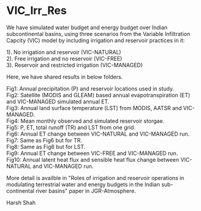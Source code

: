 # VIC_Irr_Res

We have simulated water budget and energy budget over Indian subcontinental basins, using three scenarios from the Variable Infiltration Capcity (VIC) model by including irrigation and reservoir practices in it:

1). No irrigation and reservoir (VIC-NATURAL) <br />
2). Free irrigation and no reservoir (VIC-FREE) <br />
3). Reservoir and restricted irrigation (VIC-MANAGED)<br />

Here, we have shared results in below folders.

Fig1: Annual precipitation (P) and reservoir locations used in study. <br />
Fig2: Satellite (MODIS and GLEAM) based annual evapotranspiration (ET) and VIC-MANAGED simulated annual ET. <br />
Fig3: Annual land surface temperature (LST) from MODIS, AATSR and VIC-MANAGED. <br />
Fig4: Mean monthly observed and simulated reservoir storgae. <br />
Fig5: P, ET, total runoff (TR) and LST from one grid. <br />
Fig6: Annual ET change between VIC-NATURAL and VIC-MANAGED run. <br />
Fig7: Same as Fig6 but for TR. <br /> 
Fig8: Same as Fig6 but for LST. <br />
Fig9: Annual ET change between VIC-FREE and VIC-MANAGED run. <br />
Fig10: Annual latent heat flux and sensible heat flux change between VIC-NATURAL and VIC-MANAGED run. <br />

More detail is availble in "Roles of irrigation and reservoir operations in modulating terrestrial water and energy budgets in the Indian sub-continental river basins" paper in JGR-Atmosphere. <br />

Harsh Shah
